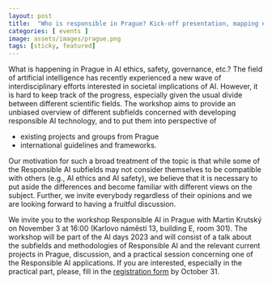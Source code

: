 ```yaml
---
layout: post
title:  "Who is responsible in Prague? Kick-off presentation, mapping efforts towards Responsible AI in Prague."
categories: [ events ]
image: assets/images/prague.png
tags: [sticky, featured]
---
```


What is happening in Prague in AI ethics, safety, governance, etc.? The field of artificial intelligence has recently experienced a new wave of interdisciplinary efforts interested in societal implications of AI. However, it is hard to keep track of the progress, especially given the usual divide between different scientific fields. The workshop aims to provide an unbiased overview of different subfields concerned with developing responsible AI technology, and to put them into perspective of
- existing projects and groups from Prague
- international guidelines and frameworks.

Our motivation for such a broad treatment of the topic is that while some of the Responsible AI subfields may not consider themselves to be compatible with others (e.g., AI ethics and AI safety), we believe that it is necessary to put aside the differences and become familiar with different views on the subject. Further, we invite everybody regardless of their opinions and we are looking forward to having a fruitful discussion.

We invite you to the workshop Responsible AI in Prague with Martin Krutský on November 3 at 16:00 (Karlovo náměstí 13, building E, room 301). The workshop will be part of the AI days 2023 and will consist of a talk about the subfields and methodologies of Responsible AI and the relevant current projects in Prague, discussion, and a practical session concerning one of the Responsible AI applications. If you are interested, especially in the practical part, please, fill in the [registration form](https://forms.gle/uwKDipGQ2SdCgLSo7) by October 31.

